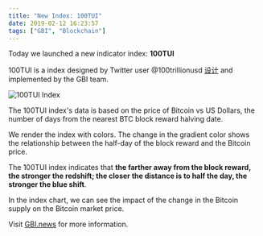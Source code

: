 ```yaml
---
title: "New Index: 100TUI"
date: 2019-02-12 16:23:57
tags: ["GBI", "Blockchain"]
---
```


Today we launched a new indicator index: **100TUI**

100TUI is a index designed by Twitter user @100trillionusd [设计](https://twitter.com/100trillionUSD/status/1091654077182820352) and implemented by the GBI team.

![100TUI Index](/100-trillion-usd-index/image.png)

The 100TUI index's data is based on the price of Bitcoin vs US Dollars, the number of days from the nearest BTC block reward halving date.

We render the index with colors. The change in the gradient color shows the relationship between the half-day of the block reward and the Bitcoin price.

The 100TUI index indicates that **the farther away from the block reward, the stronger the redshift; the closer the distance is to half the day, the stronger the blue shift**.

In the index chart, we can see the impact of the change in the Bitcoin supply on the Bitcoin market price.

Visit [GBI.news](https://gbi.news/) for more information.

